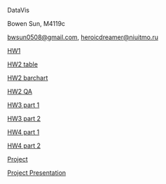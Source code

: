 DataVis

Bowen Sun, M4119c

bwsun0508@gmail.com, heroicdreamer@niuitmo.ru

[HW1](http://HeroicDreamer.github.io/hw1/hw1.html)

[HW2 table](http://HeroicDreamer.github.io/hw2/table.html)

[HW2 barchart](http://HeroicDreamer.github.io/hw2/table.html)

[HW2 QA](http://HeroicDreamer.github.io/hw2/QA.md)

[HW3 part 1](http://HeroicDreamer.github.io/hw3/part1/hw3p1.html)

[HW3 part 2](http://HeroicDreamer.github.io/hw3/part2/hw3p2.html)

[HW4 part 1](http://HeroicDreamer.github.io/hw4/part1/hw4p1.html)

[HW4 part 2](http://HeroicDreamer.github.io/hw4/part2/hw4p2.html)

[Project](http://HeroicDreamer.github.io/Project)

[Project Presentation](http://HeroicDreamer.github.io/Project/presentation.pdf)
